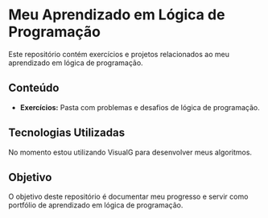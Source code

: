 # Meu Aprendizado em Lógica de Programação

Este repositório contém exercícios e projetos relacionados ao meu aprendizado em lógica de programação.

## Conteúdo

- **Exercícios:** Pasta com problemas e desafios de lógica de programação.

## Tecnologias Utilizadas

No momento estou utilizando VisualG para desenvolver meus algoritmos. 

## Objetivo

O objetivo deste repositório é documentar meu progresso e servir como portfólio de aprendizado em lógica de programação.


